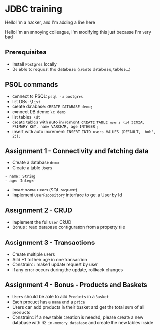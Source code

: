 # JDBC training

Hello I'm a hacker, and I'm adding a line here

Hello I'm an annoying colleague, I'm modifying this just because I'm very bad

## Prerequisites
- Install `Postgres` locally
- Be able to request the database (create database, tables...)

## PSQL commands
- connect to PSQL: `psql -u postgres`
- list DBs: `\list`
- create database: `CREATE DATABASE demo;`
- connect DB demo: `\c demo`
- list tables: `\dt`
- create tables with auto increment: `CREATE TABLE users (id SERIAL PRIMARY KEY, name VARCHAR, age INTEGER);`
- insert with auto increment: `INSERT INTO users VALUES (DEFAULT, 'bob', 25);`

## Assignment 1 - Connectivity and fetching data

- Create a database `demo`
- Create a table `Users`
```
- name: String
- age: Integer
```
- Insert some users (SQL request)
- Implement `UserRepository` interface to get a User by Id

## Assignment 2 - CRUD

- Implement the full `User` CRUD
- Bonus : read database configuration from a property file

## Assignment 3 - Transactions

- Create multiple users
- Add +1 to their age in one transaction
- Constraint : make 1 update request by user
- If any error occurs during the update, rollback changes

## Assignment 4 - Bonus - Products and Baskets

- `Users` should be able to add `Products` in a `Basket`
- Each product has a `name` and a `price`
- Users can add products in their basket and get the total sum of all products
- Constraint: if a new table creation is needed, please create a new database with `H2 in-memory database` and create the new tables inside